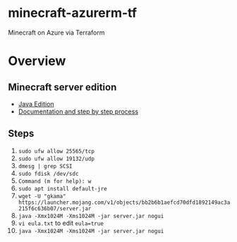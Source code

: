 # minecraft-azurerm-tf
Minecraft on Azure via Terraform

# Overview

## Minecraft server edition
- [Java Edition](https://minecraft.gamepedia.com/Java_Edition)
- [Documentation and step by step process](https://minecraft.gamepedia.com/Tutorials/Setting_up_a_server)

## Steps
1. `sudo ufw allow 25565/tcp`
2. `sudo ufw allow 19132/udp`
3. `dmesg | grep SCSI`
4. `sudo fdisk /dev/sdc`
5. `Command (m for help): w`
6. `sudo apt install default-jre`
7. `wget -U "gkama" https://launcher.mojang.com/v1/objects/bb2b6b1aefcd70dfd1892149ac3a215f6c636b07/server.jar`
8. `java -Xmx1024M -Xms1024M -jar server.jar nogui`
9. `vi eula.txt` to edit `eula=true`
10. `java -Xmx1024M -Xms1024M -jar server.jar nogui`
